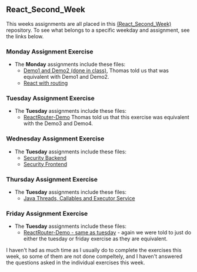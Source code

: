 ## React_Second_Week

This weeks assignments are all placed in this [(React_Second_Week)](https://github.com/Castau/React_Second_Week) repository. To see what belongs to a specific weekday and assignment, see the links below.

### Monday Assignment Exercise
* The **Monday** assignments include these files:  
  * [Demo1 and Demo2 (done in class)](https://github.com/Castau/React_Second_Week/tree/master/Monday_In_Class/src), Thomas told us that was equivalent with Demo1 and Demo2.
  * [React with routing](https://github.com/Castau/React_Second_Week/tree/master/monday_exercise/src)   
    
### Tuesday Assignment Exercise
* The **Tuesday** assignments include these files:  
  * [ReactRouter-Demo](https://github.com/Castau/React_Second_Week/tree/master/tuesday) Thomas told us that this exercise was equivalent with the Demo3 and Demo4.
    
### Wednesday Assignment Exercise
* The **Tuesday** assignments include these files:  
  * [Security Backend](https://github.com/Castau/React_Second_Week/tree/master/Security)
  * [Security Frontend](https://github.com/Castau/React_Second_Week/tree/master/security_frontend)
    
### Thursday Assignment Exercise
* The **Tuesday** assignments include these files:  
  * [Java Threads, Callables and Executor Service](https://github.com/Castau/React_Second_Week/tree/master/Sequential_EX)
    
### Friday Assignment Exercise
* The **Tuesday** assignments include these files:  
  * [ReactRouter-Demo - same as tuesday](https://github.com/Castau/React_Second_Week/tree/master/tuesday) - again we were told to just do either the tuesday or friday exercise as they are equivalent. 


I haven't had as much time as I usually do to complete the exercises this week, so some of them are not done compeltely, and I haven't answered the questions asked in the individual exercises this week. 



